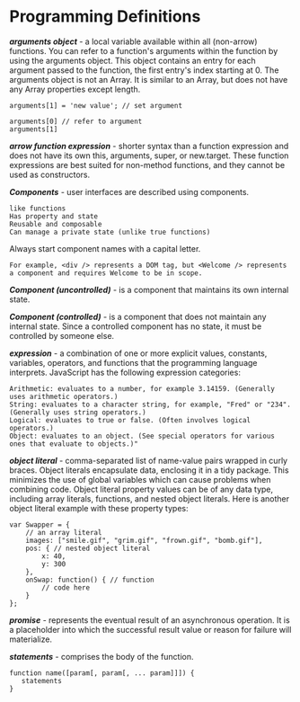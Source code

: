 # Programming Definitions

***arguments object*** - a local variable available within all (non-arrow) functions. You can refer to a function's arguments within the function by using the arguments object. This object contains an entry for each argument passed to the function, the first entry's index starting at 0. The arguments object is not an Array. It is similar to an Array, but does not have any Array properties except length.
```
arguments[1] = 'new value'; // set argument

arguments[0] // refer to argument
arguments[1]
```

***arrow function expression*** - shorter syntax than a function expression and does not have its own this, arguments,
super, or new.target. These function expressions are best suited for non-method functions, and they cannot be used as constructors.

***Components*** - user interfaces are described using components. 

    like functions
    Has property and state
    Reusable and composable
    Can manage a private state (unlike true functions)
    
Always start component names with a capital letter.

```For example, <div /> represents a DOM tag, but <Welcome /> represents a component and requires Welcome to be in scope.```

***Component  (uncontrolled)*** - is a component that maintains its own internal state. 

***Component (controlled)*** - is a component that does not maintain any internal state. Since a controlled component has no state, it must be controlled by someone else.

***expression*** -  a combination of one or more explicit values, constants, variables, operators, and functions that the 
programming language interprets. JavaScript has the following expression categories:

    Arithmetic: evaluates to a number, for example 3.14159. (Generally uses arithmetic operators.) 
    String: evaluates to a character string, for example, "Fred" or "234". (Generally uses string operators.) 
    Logical: evaluates to true or false. (Often involves logical operators.) 
    Object: evaluates to an object. (See special operators for various ones that evaluate to objects.)"

***object literal*** - comma-separated list of name-value pairs wrapped in curly braces. Object literals encapsulate data, enclosing it in a tidy package. This minimizes the use of global variables which can cause problems when combining code. Object literal property values can be of any data type, including array literals, functions, and nested object literals. Here is another object literal example with these property types:
```
var Swapper = {
    // an array literal
    images: ["smile.gif", "grim.gif", "frown.gif", "bomb.gif"],
    pos: { // nested object literal
        x: 40,
        y: 300
    },
    onSwap: function() { // function
        // code here
    }
};
```

***promise*** - represents the eventual result of an asynchronous operation. It is a placeholder into which the successful result value or reason for failure will materialize.

***statements*** - comprises the body of the function.
```
function name([param[, param[, ... param]]]) {
   statements
}
```
